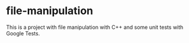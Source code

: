 # file-manipulation
This is a project with file manipulation with C++ and some unit tests with Google Tests.
